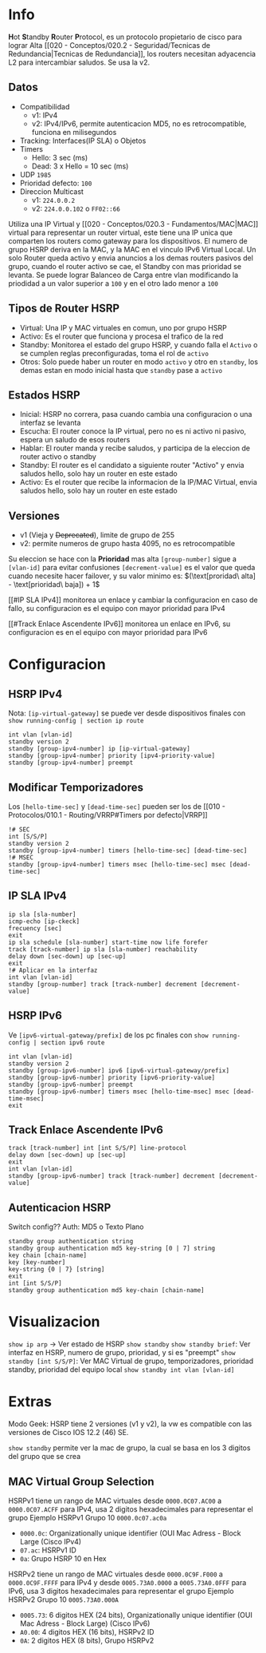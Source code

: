 # Info
**H**ot **S**tandby **R**outer **P**rotocol, es un protocolo propietario de cisco para lograr Alta [[020 - Conceptos/020.2 - Seguridad/Tecnicas de Redundancia|Tecnicas de Redundancia]], los routers necesitan adyacencia L2 para intercambiar saludos. Se usa la v2.

## Datos
- Compatibilidad
	- v1: IPv4
	- v2: IPv4/IPv6, permite autenticacion MD5, no es retrocompatible, funciona en milisegundos
- Tracking: Interfaces(IP SLA) o Objetos
- Timers
	- Hello: 3 sec (ms)
	- Dead: 3 x Hello = 10 sec (ms)
- UDP `1985`
- Prioridad defecto: `100`
- Direccion Multicast
	- v1: `224.0.0.2`
	- v2: `224.0.0.102` o `FF02::66`

Utiliza una IP Virtual y [[020 - Conceptos/020.3 - Fundamentos/MAC|MAC]] virtual para representar un router virtual, este tiene una IP unica que comparten los routers como gateway para los dispositivos.
El numero de grupo HSRP deriva en la MAC, y la MAC en el vinculo IPv6 Virtual Local.
Un solo Router queda activo y envia anuncios a los demas routers pasivos del grupo, cuando el router activo se cae, el Standby con mas prioridad se levanta.
Se puede lograr Balanceo de Carga entre vlan modificando la priodidad a un valor superior a `100` y en el otro lado menor a `100`

## Tipos de Router HSRP
- Virtual: Una IP y MAC virtuales en comun, uno por grupo HSRP 
- Activo: Es el router que funciona y procesa el trafico de la red
- Standby: Monitorea el estado del grupo HSRP, y cuando falla el `Activo` o se cumplen reglas preconfiguradas, toma el rol de `activo`
- Otros: Solo puede haber un router en modo `activo` y otro en `standby`, los demas estan en modo inicial hasta que `standby` pase a `activo`

## Estados HSRP
- Inicial: HSRP no correra, pasa cuando cambia una configuracion o una interfaz se levanta
- Escucha: El router conoce la IP virtual, pero no es ni activo ni pasivo, espera un saludo de esos routers
- Hablar: El router manda y recibe saludos, y participa de la eleccion de router activo o standby
- Standby: El router es el candidato a siguiente router "Activo" y envia saludos hello, solo hay un router en este estado
- Activo: Es el router que recibe la informacion de la IP/MAC Virtual, envia saludos hello, solo hay un router en este estado


## Versiones
- v1 (Vieja y ~~Deprecated~~), limite de grupo de 255
- v2: permite numeros de grupo hasta 4095, no es retrocompatible

Su eleccion se hace con la **Prioridad** mas alta
`[group-number]` sigue a `[vlan-id]` para evitar confusiones
`[decrement-value]` es el valor que queda cuando necesite hacer failover, y su valor minimo es:
$(\text[proridad\ alta] - \text[prioridad\ baja]) + 1$

[[#IP SLA IPv4]] monitorea un enlace y cambiar la configuracion en caso de fallo, su configuracion es el equipo con mayor prioridad para IPv4

[[#Track Enlace Ascendente IPv6]] monitorea un enlace en IPv6, su configuracion es en el equipo con mayor prioridad para IPv6
# Configuracion
## HSRP IPv4
Nota: `[ip-virtual-gateway]` se puede ver desde dispositivos finales con `show running-config | section ip route`
```
int vlan [vlan-id]
standby version 2
standby [group-ipv4-number] ip [ip-virtual-gateway]
standby [group-ipv4-number] priority [ipv4-priority-value]
standby [group-ipv4-number] preempt
```
## Modificar Temporizadores
Los `[hello-time-sec]` y `[dead-time-sec]` pueden ser los de [[010 - Protocolos/010.1 - Routing/VRRP#Timers por defecto|VRRP]]
```
!# SEC
int [S/S/P]
standby version 2
standby [group-ipv4-number] timers [hello-time-sec] [dead-time-sec]
!# MSEC
standby [group-ipv4-number] timers msec [hello-time-sec] msec [dead-time-sec]
```
## IP SLA IPv4
```
ip sla [sla-number]
icmp-echo [ip-ckeck]
frecuency [sec]
exit
ip sla schedule [sla-number] start-time now life forefer
track [track-number] ip sla [sla-number] reachability
delay down [sec-down] up [sec-up]
exit
!# Aplicar en la interfaz
int vlan [vlan-id]
standby [group-number] track [track-number] decrement [decrement-value]
```
## HSRP IPv6
Ve `[ipv6-virtual-gateway/prefix]` de los pc finales con `show running-config | section ipv6 route`
```
int vlan [vlan-id]
standby version 2
standby [group-ipv6-number] ipv6 [ipv6-virtual-gateway/prefix]
standby [group-ipv6-number] priority [ipv6-priority-value]
standby [group-ipv6-number] preempt
standby [group-ipv6-number] timers msec [hello-time-msec] msec [dead-time-msec]
exit
```
## Track Enlace Ascendente IPv6
```
track [track-number] int [int S/S/P] line-protocol
delay down [sec-down] up [sec-up]
exit
int vlan [vlan-id]
standby [group-ipv6-number] track [track-number] decrement [decrement-value]
```
## Autenticacion HSRP
Switch config??
Auth: MD5 o Texto Plano
```
standby group authentication string
standby group authentication md5 key-string [0 | 7] string
key chain [chain-name]
key [key-number]
key-string {0 | 7} [string]
exit
int [int S/S/P]
standby group authentication md5 key-chain [chain-name]
```
# Visualizacion
`show ip arp` -> Ver estado de HSRP
`show standby`
`show standby brief`: Ver interfaz en HSRP, numero de grupo, prioridad, y si es "preempt"
`show standby [int S/S/P]`: Ver MAC Virtual de grupo, temporizadores, prioridad standby, prioridad del equipo local
`show standby int vlan [vlan-id]`

# Extras
Modo Geek: HSRP tiene 2 versiones (v1 y v2), la vw es compatible con las versiones de Cisco IOS 12.2 (46) SE.

`show standby` permite ver la mac de grupo, la cual se basa en los 3 digitos del grupo que se crea

## MAC Virtual Group Selection

HSRPv1 tiene un rango de MAC virtuales desde `0000.0C07.AC00` a `0000.0C07.ACFF` para IPv4, usa 2 digitos hexadecimales para representar el grupo
Ejemplo HSRPv1 Grupo 10
`0000.0c07.ac0a`
- `0000.0c`: Organizationally unique identifier (OUI Mac Adress - Block Large (Cisco IPv4)
- `07.ac`: HSRPv1 ID
- `0a`: Grupo HSRP 10 en Hex

HSRPv2 tiene un rango de MAC virtuales desde `0000.0C9F.F000` a `0000.0C9F.FFFF` para IPv4 y desde `0005.73A0.0000` a `0005.73A0.0FFF` para IPv6, usa 3 digitos hexadecimales para representar el grupo
Ejemplo HSRPv2 Grupo 10
`0005.73A0.000A`
- `0005.73`: 6 digitos HEX (24 bits), Organizationally unique identifier (OUI Mac Adress - Block Large) (Cisco IPv6)
- `A0.00`: 4 digitos HEX (16 bits), HSRPv2 ID
- `0A`: 2 digitos HEX (8 bits), Grupo HSRPv2